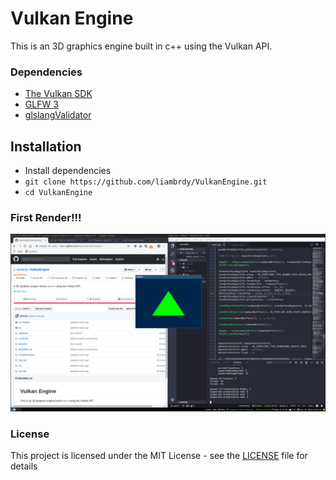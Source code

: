 # Vulkan Engine

This is an 3D graphics engine built in c++ using the Vulkan API.

### Dependencies

- [The Vulkan SDK](https://vulkan.lunarg.com/)
- [GLFW 3](https://www.glfw.org/)
- [glslangValidator](https://github.com/KhronosGroup/glslang)

## Installation

- Install dependencies
- `git clone https://github.com/liambrdy/VulkanEngine.git`
- `cd VulkanEngine`

### First Render!!!

![alt text](screenshots/firstRender.png "First Render!")

### License

This project is licensed under the MIT License - see the [LICENSE](LICENSE) file for details
